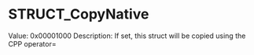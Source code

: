 # STRUCT_CopyNative

Value: 0x00001000
Description: If set, this struct will be copied using the CPP operator=